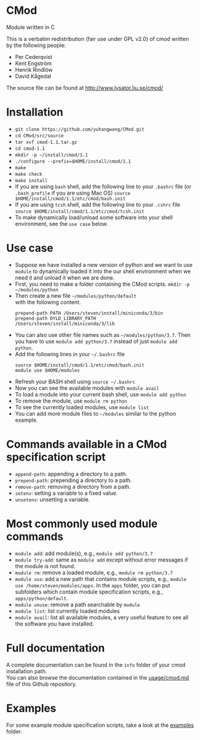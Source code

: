 # CMod
Module written in C

This is a verbatim redistribution (fair use under GPL v2.0) of cmod written by the following people:
- Per Cederqvist
- Kent Engström
- Henrik Rindlöw
- David Kågedal

The source file can be found at http://www.lysator.liu.se/cmod/

# Installation
- `git clone https://github.com/yuhangwang/CMod.git`
- `cd CMod/src/source`
- `tar xvf cmod-1.1.tar.gz`
- `cd cmod-1.1`
- `mkdir -p ~/install/cmod/1.1`
- `./configure --prefix=$HOME/install/cmod/1.1`
- `make`
- `make check`
- `make install`
- If you are using `bash` shell, add the following line to your `.bashrc` file
  (or `.bash_profile` if you are using Mac OS)
  ```source $HOME/install/cmod/1.1/etc/cmod/bash.init```
- If you are using `tcsh` shell, add the following line to your `.cshrc` file
  ```source $HOME/install/cmod/1.1/etc/cmod/tcsh.init```
- To make dynamically load/unload some software into your shell environment, see
  the `use case` below.


# Use case
- Suppose we have installed a new version of python and we want to
  use `module` to dynamically loaded it into the our shell environment
  when we need it and unload it when we are done.
- First, you need to make a folder containing the CMod scripts.
   `mkdir -p ~/modules/python`
- Then create a new file `~/modules/python/default`  
  with the following content. 
  ```
  prepend-path PATH /Users/steven/install/miniconda/3/bin
  prepend-path DYLD_LIBRARY_PATH /Users/steven/install/miniconda/3/lib
  ```
- You can also use other file names
  such as `~/modules/python/3.7`. Then you have to use
  `module add python/3.7` instead of just `module add python`.
 - Add the following lines in your `~/.bashrc` file
   ```
   source $HOME/install/cmod/1.1/etc/cmod/bash.init
   module use $HOME/modules
   ```
 - Refresh your BASH shell using `source ~/.bashrc`
 - Now you can see the available modules with `module avail`
 - To load a module into your current bash shell, use `module add python`
 - To remove the module, use `module rm python`
 - To see the currently loaded modules, use `module list`
 - You can add more module files to `~/modules` similar to the python example.
 
 # Commands available in a CMod specification script
- `append-path`: appending a directory to a path.
- `prepend-path`: prepending a directory to a path.
- `remove-path`: removing a directory from a path.
- `setenv`: setting a variable to a fixed value.
- `unsetenv`: unsetting a variable.

# Most commonly used module commands
- `module add`: add module(s), e.g., `module add python/3.7`
- `module try-add`: same as `module add` except without error messages if the module
   is not found.
- `module rm`: remove a loaded module, e.g., `module rm python/3.7`
- `module use`: add a new path that contains module scripts, e.g., `module use /home/steven/modules/apps`.
   In the `apps` folder, you can put subfolders which contain module specification scripts, e.g., `apps/python/default`.
- `module unuse`: remove a path searchable by `module`
- `module list`: list currently loaded modules
- `module avail`: list all available modules, a very useful feature to see all the software you have installed.


# Full documentation
A complete documentation can be found in the `info` folder of your cmod installation path.  
You can also browse the documentation contained in the [usage/cmod.md](https://github.com/yuhangwang/CMod/blob/master/usage/cmod.md)
file of this Github repository.

# Examples
For some example module specification scripts, take a look at the [examples](https://github.com/yuhangwang/CMod/blob/master/examples) folder.
